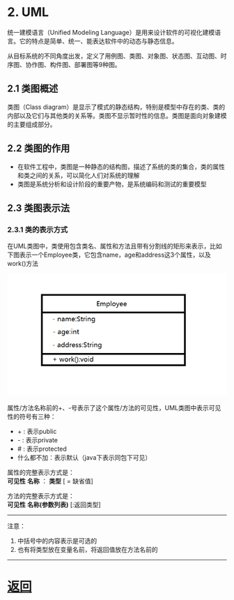 # 2. UML

统一建模语言（Unified Modeling Language）是用来设计软件的可视化建模语言。它的特点是简单、统一、能表达软件中的动态与静态信息。

从目标系统的不同角度出发，定义了用例图、类图、对象图、状态图、互动图、时序图、协作图、构件图、部署图等9种图。

## 2.1 类图概述

类图（Class diagram）是显示了模式的静态结构，特别是模型中存在的类、类的内部以及它们与其他类的关系等。类图不显示暂时性的信息。类图是面向对象建模的主要组成部分。

## 2.2 类图的作用

* 在软件工程中，类图是一种静态的结构图，描述了系统的类的集合，类的属性和类之间的关系，可以简化人们对系统的理解
* 类图是系统分析和设计阶段的重要产物，是系统编码和测试的重要模型

## 2.3 类图表示法

### 2.3.1 类的表示方式

在UML类图中，类使用包含类名、属性和方法且带有分割线的矩形来表示，比如下图表示一个Employee类，它包含name，age和address这3个属性，以及work()方法

![Employee类图](../img/第一章/Employee类图.png)

属性/方法名称前的+、-号表示了这个属性/方法的可见性，UML类图中表示可见性的符号有三种：

* \+ : 表示public
* \- : 表示private
* \# : 表示protected
* 什么都不加：表示默认（java下表示同包下可见）

属性的完整表示方式是：<br/> **可见性** **名称** ： **类型** [ = 缺省值]

方法的完整表示方式是：<br/> **可见性** **名称(参数列表)** [:返回类型]

***
注意：

1. 中括号中的内容表示是可选的
2. 也有将类型放在变量名前，将返回值放在方法名前的

***

# [返回](./%E7%AC%AC%E4%B8%80%E7%AB%A0.md)